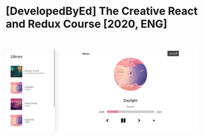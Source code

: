# [DevelopedByEd] The Creative React and Redux Course [2020, ENG]

<br/>

![Application](/img/pic1.png?raw=true)

